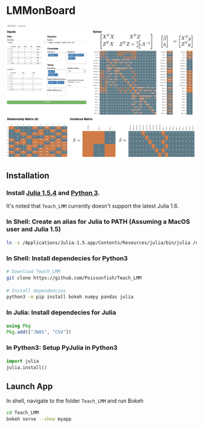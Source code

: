 # LMMonBoard
![](myapp/res/easy_LMM_demo.png)

## Installation

### Install [Julia 1.5.4](https://julialang.org/downloads/oldreleases/) and [Python 3](https://www.python.org/downloads/).
It's noted that `Teach_LMM` currently doesn't support the latest Julia 1.6.

### **In Shell**: Create an alias for Julia to PATH (Assuming a MacOS user and Julia 1.5)
``` Bash
ln -s /Applications/Julia-1.5.app/Contents/Resources/julia/bin/julia /usr/local/bin/julia
```

### **In Shell**: Install dependecies for Python3
``` Bash
# Download Teach_LMM
git clone https://github.com/Poissonfish/Teach_LMM

# Install dependencies
python3 -m pip install bokeh numpy pandas julia
```

### **In Julia**: Install dependecies for Julia
``` Julia
using Pkg
Pkg.add(["JWAS", "CSV"])
```

### **In Python3**: Setup PyJulia in Python3
``` Python
import julia
julia.install()
```

## Launch App
In shell, navigate to the folder `Teach_LMM` and run Bokeh 
``` Bash
cd Teach_LMM
bokeh serve --show myapp 
```